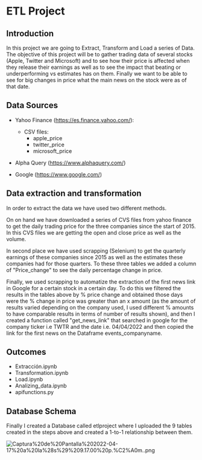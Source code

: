 # ETL Project

## Introduction

In this project we are going to Extract, Transform and Load a series of Data. 
The objective of this project will be to gather trading data of several stocks (Apple, Twitter and Microsoft) and to see how their price is affected when they release their earnings as well as to see the impact that beating or underperforming vs estimates has on them. Finally we want to be able to see for big changes in price what the main news on the stock were as of that date.

## Data Sources

- Yahoo Finance (https://es.finance.yahoo.com/):


    - CSV files:
        - apple_price
        - twitter_price
        - microsoft_price
        
        
- Alpha Query (https://www.alphaquery.com/)


- Google (https://www.google.com/)

## Data extraction and transformation

In order to extract the data we have used two different methods. 

On on hand we have downloaded a series of CVS files from yahoo finance to get the daily trading price for the three companies since the start of 2015. In this CVS files we are getting the open and close price as well as the volume.


In second place we have used scrapping (Selenium) to get the quarterly earnings of these companies since 2015 as well as the estimates these companies had for those quarters.
To these three tables we added a column of "Price_change" to see the daily percentage change in price. 


Finally, we used scrapping to automatize the extraction of the first news link in Google for a certain stock in a certain day. To do this we filtered the results in the tables above by % price change and obtained those days were the % change in price was greater than an x amount (as the amount of results varied depending on the company used, I used different % amounts to have comparable results in terms of number of results shown), and then I created a function called "get_news_link" that searched in google for the company ticker i.e TWTR and the date i.e. 04/04/2022 and then copied the link for the first news on the Dataframe events_companyname.

## Outcomes

- Extracción.ipynb
- Transformation.ipynb
- Load.ipynb
- Analizing_data.ipynb
- apifunctions.py

## Database Schema

Finally I created a Database called etlproject where I uploaded the 9 tables created in the steps above and created a 1-to-1 relationship between them.





![Captura%20de%20Pantalla%202022-04-17%20a%20la%28s%29%209.17.00%20p.%C2%A0m..png](attachment:Captura%20de%20Pantalla%202022-04-17%20a%20la%28s%29%209.17.00%20p.%C2%A0m..png)


```python

```
